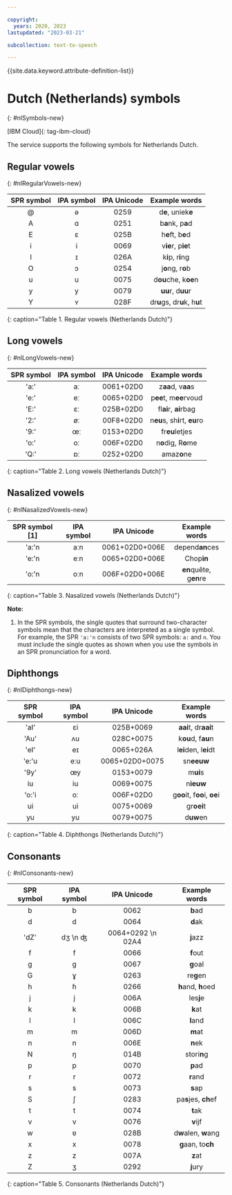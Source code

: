 ```yaml
---

copyright:
  years: 2020, 2023
lastupdated: "2023-03-21"

subcollection: text-to-speech

---
```


{{site.data.keyword.attribute-definition-list}}

# Dutch (Netherlands) symbols
{: #nlSymbols-new}

[IBM Cloud]{: tag-ibm-cloud}

The service supports the following symbols for Netherlands Dutch.

## Regular vowels
{: #nlRegularVowels-new}

| SPR symbol | IPA symbol | IPA Unicode | Example words |
|:----------:|:----------:|:-----------:|:-------------:|
| @ | ə | 0259 | d**e**, uniek**e** |
| A | ɑ | 0251 | b**a**nk, p**a**d |
| E | ɛ | 025B | h**e**ft, b**e**d |
| i | i | 0069 | v**ie**r, p**ie**t |
| I | ɪ | 026A | k**i**p, r**i**ng |
| O | ɔ | 0254 | j**o**ng, r**o**b |
| u | u | 0075 | d**ou**che, k**oe**n |
| y | y | 0079 | **uu**r, d**uu**r |
| Y | ʏ | 028F | dr**u**gs, dr**u**k, h**u**t
{: caption="Table 1. Regular vowels (Netherlands Dutch)"}

## Long vowels
{: #nlLongVowels-new}

| SPR symbol | IPA symbol | IPA Unicode | Example words |
|:----------:|:----------:|:-----------:|:-------------:|
| 'a:' | aː | 0061+02D0 | z**aa**d, v**aa**s |
| 'e:' | eː | 0065+02D0 | p**ee**t, m**ee**rvoud |
| 'E:' | ɛː | 025B+02D0 | fl**ai**r, **ai**rbag |
| '2:' | øː | 00F8+02D0 | n**eu**s, sh**i**rt, **eu**ro |
| '9:' | œː | 0153+02D0 | fr**eu**letjes |
| 'o:' | oː | 006F+02D0 | n**o**dig, R**o**me |
| 'Q:' | ɒː | 0252+02D0 | amaz**o**ne |
{: caption="Table 2. Long vowels (Netherlands Dutch)"}

## Nasalized vowels
{: #nlNasalizedVowels-new}

| SPR symbol [**1**] | IPA symbol | IPA Unicode | Example words |
|:----------:|:----------:|:-----------:|:-------------:|
| 'a:'n | aːn | 0061+02D0+006E | depend**an**ces |
| 'e:'n | eːn | 0065+02D0+006E | Chop**in** |
| 'o:'n | oːn | 006F+02D0+006E | **en**quête, g**en**re |
{: caption="Table 3. Nasalized vowels (Netherlands Dutch)"}

**Note:**

1.  In the SPR symbols, the single quotes that surround two-character symbols mean that the characters are interpreted as a single symbol. For example, the SPR `'a:'n` consists of two SPR symbols: `a:` and `n`. You must include the single quotes as shown when you use the symbols in an SPR pronunciation for a word.

## Diphthongs
{: #nlDiphthongs-new}

| SPR symbol | IPA symbol | IPA Unicode | Example words |
|:----------:|:----------:|:-----------:|:-------------:|
| 'aI' | ɛi | 025B+0069 | **aai**t, dr**aai**t |
| 'Au' | ʌu | 028C+0075 | k**ou**d, f**au**n |
| 'eI' | eɪ | 0065+026A | l**ei**den, l**ei**dt |
| 'e:'u | eːu | 0065+02D0+0075 | sn**eeuw** |
| '9y' | œy | 0153+0079 | m**ui**s |
| iu | iu | 0069+0075 | n**ieuw** |
| 'o:'i | oː | 006F+02D0 | g**oo**it, f**oo**i, **oe**i |
| ui | ui | 0075+0069 | gr**oei**t |
| yu | yu | 0079+0075 | d**uw**en |
{: caption="Table 4. Diphthongs (Netherlands Dutch)"}

## Consonants
{: #nlConsonants-new}

| SPR symbol | IPA symbol | IPA Unicode | Example words |
|:----------:|:----------:|:-----------:|:-------------:|
| b | b | 0062 | **b**ad |
| d | d | 0064 | **d**ak |
| 'dZ' | dʒ  \n ʤ | 0064+0292  \n 02A4 | **j**azz |
| f | f | 0066 | **f**out |
| g | g | 0067 | **g**oal |
| G | ɣ | 0263 | re**g**en |
| h | ɦ | 0266 | **h**and, **h**oed |
| j | j | 006A | les**j**e |
| k | k | 006B | **k**at |
| l | l | 006C | **l**and |
| m | m | 006D | **m**at |
| n | n | 006E | **n**ek |
| N | ŋ | 014B | stori**n**g |
| p | p | 0070 | **p**ad |
| r | r | 0072 | **r**and |
| s | s | 0073 | **s**ap |
| S | ʃ | 0283 | pa**s**jes, **ch**ef |
| t | t | 0074 | **t**ak |
| v | v | 0076 | **v**ijf |
| w | ʋ | 028B | d**w**alen, **w**ang |
| x | x | 0078 | **g**aan, to**ch** |
| z | z | 007A | **z**at |
| Z | ʒ | 0292 | **j**ury |
{: caption="Table 5. Consonants (Netherlands Dutch)"}
